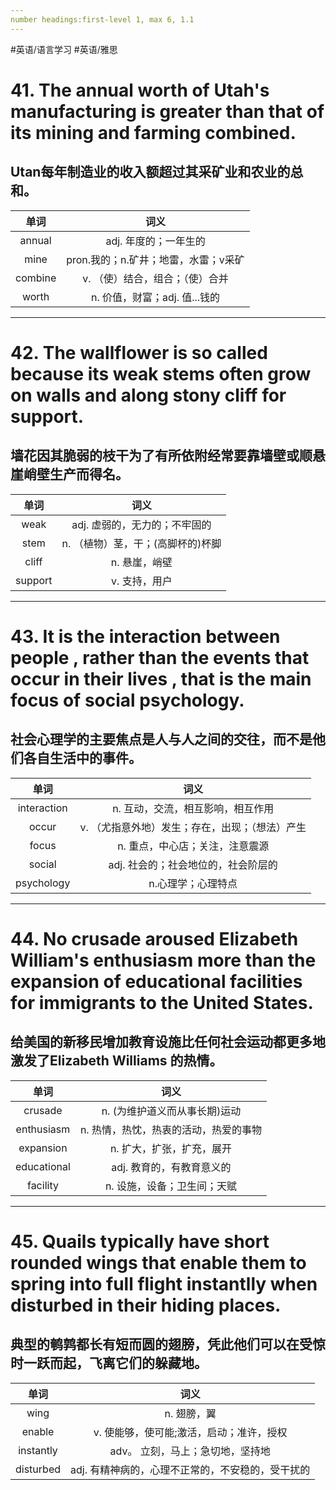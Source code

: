 ```yaml
---
number headings:first-level 1, max 6, 1.1
---
```


#英语/语言学习 #英语/雅思


# 41. The annual worth of Utah's manufacturing  is greater than that of its mining and farming combined.
## Utan每年制造业的收入额超过其采矿业和农业的总和。
|  单词   |                 词义                 |
|:-------:|:------------------------------------:|
| annual  |        adj. 年度的；一年生的         |
|  mine   | pron.我的；n.矿井；地雷，水雷；v采矿 |
| combine |   v. （使）结合，组合；（使）合并    |
|  worth  |     n. 价值，财富；adj. 值...钱的      |

---

# 42. The wallflower is so called because its weak stems often grow on walls and along stony cliff for support.
## 墙花因其脆弱的枝干为了有所依附经常要靠墙壁或顺悬崖峭壁生产而得名。

|  单词   |               词义                |
|:-------:|:---------------------------------:|
|  weak   |   adj. 虚弱的，无力的；不牢固的   |
|  stem   | n. （植物）茎，干；(高脚杯的)杯脚 |
|  cliff  |           n. 悬崖，峭壁           |
| support |           v. 支持，用户           |

---
# 43. It is the interaction between people , rather than the events that occur in their lives , that is  the main focus of social psychology.
## 社会心理学的主要焦点是人与人之间的交往，而不是他们各自生活中的事件。

|    单词     |                      词义                       |
|:-----------:|:-----------------------------------------------:|
| interaction |        n. 互动，交流，相互影响，相互作用        |
|    occur    | v. （尤指意外地）发生；存在，出现；（想法）产生 |
|    focus    |         n. 重点，中心店；关注，注意震源         |
|   social    |       adj. 社会的；社会地位的，社会阶层的       |
| psychology  | n.心理学；心理特点                                                |

---

# 44. No crusade aroused Elizabeth William's enthusiasm more than the expansion of educational facilities for immigrants to the United States.

## 给美国的新移民增加教育设施比任何社会运动都更多地激发了Elizabeth Williams 的热情。
|    单词     |                 词义                  |
|:-----------:|:-------------------------------------:|
|   crusade   |     n. (为维护道义而从事长期)运动     |
| enthusiasm  | n. 热情，热忱，热衷的活动，热爱的事物 |
|  expansion  |       n. 扩大，扩张，扩充，展开       |
| educational |       adj. 教育的，有教育意义的       |
|  facility   |          n. 设施，设备；卫生间；天赋           |

---

# 45. Quails typically have short rounded wings that enable them to spring into full flight instantlly when disturbed in their hiding places.
## 典型的鹌鹑都长有短而圆的翅膀，凭此他们可以在受惊时一跃而起，飞离它们的躲藏地。

|   单词    |                       词义                        |
|:---------:|:-------------------------------------------------:|
|   wing    |                    n. 翅膀，翼                    |
|  enable   |     v. 使能够，使可能;激活，启动；准许，授权      |
| instantly |         adv。 立刻，马上；急切地，坚持地          |
| disturbed | adj. 有精神病的，心理不正常的，不安稳的，受干扰的 |
